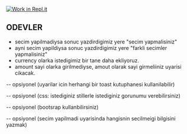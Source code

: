 [![Work in Repl.it](https://classroom.github.com/assets/work-in-replit-14baed9a392b3a25080506f3b7b6d57f295ec2978f6f33ec97e36a161684cbe9.svg)](https://classroom.github.com/online_ide?assignment_repo_id=3840717&assignment_repo_type=AssignmentRepo)
## ODEVLER

- secim yapilmadiysa sonuc yazdirdigimiz yere "secim yapmalisiniz"
- ayni secim yapildiysa sonuc yazdirdigimiz yere "farkli secimler yapmalisiniz"
- currency olarka istedigimiz bir tane daha ekliyoruz.
- amount sayi olarka girilmediyse, amout olarak sayi girmeliiniz uyarisi cikacak.  

-- opsiyonel (uyarilar icin herhangi bir toast kutuphanesi kullanilabilir)

-- opsiyonel (css: istediginiz stillerle istediginiz gorunumu verebilirsiniz)

-- opsiyonel (bootsrap kullanbilirsiniz)

-- opsiyonel (secim yapilmadi uyarisinda hangisnin secilmeigi bilgisini yazmak)  
